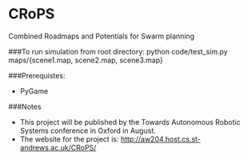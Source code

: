 CRoPS
=====

Combined Roadmaps and Potentials for Swarm planning

###To run simulation from root directory:
	python code/test_sim.py maps/{scene1.map, scene2.map, scene3.map}

###Prerequistes:
* PyGame

###Notes
* This project will be published by the Towards Autonomous Robotic Systems conference in Oxford in August.
* The website for the project is: http://aw204.host.cs.st-andrews.ac.uk/CRoPS/
